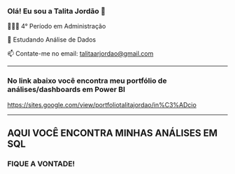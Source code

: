 ### Olá! Eu sou a Talita Jordão 🙂

  👩🏻‍🎓 4° Período em Administração
  
  🌱 Estudando Análise de Dados 
  
  📫 Contate-me no email: talitaarjordao@gmail.com
***
### No link abaixo você encontra meu portfólio de análises/dashboards em Power BI
https://sites.google.com/view/portfoliotalitajordao/in%C3%ADcio
***
  
## AQUI VOCÊ ENCONTRA MINHAS ANÁLISES EM SQL 
### FIQUE A VONTADE!
